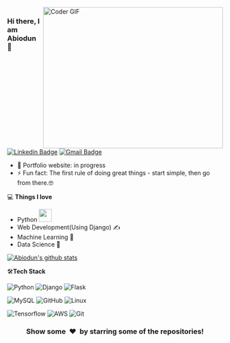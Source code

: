 <img align="right" src="https://github.com/rajaprerak/rajaprerak/blob/master/developer.gif" alt="Coder GIF" width="420" height="330">



### Hi there, I am Abiodun 👋
[![Linkedin Badge](https://img.shields.io/badge/-abiodungbadamosi-blue?style=flat-square&logo=Linkedin&logoColor=white&link=https://www.linkedin.com/in/abiodungbadamosi/)](https://www.linkedin.com/in/abiodungbadamosi/)
[![Gmail Badge](https://img.shields.io/badge/-theabiodungbadamosi2018@gmail.com-c14438?style=flat-square&logo=Gmail&logoColor=white&link=mailto:theabiodungbadamosi2018@gmail.com)](mailto:theabiodungbadamosi2018@gmail.com) 

- 🎯 Portfolio website: in progress
- ⚡ Fun fact: The first rule of doing great things - start simple, then go from there.🤓

💻 **Things I love**
- Python <img src="https://media.giphy.com/media/WUlplcMpOCEmTGBtBW/giphy.gif" width="30"> 
- Web Development(Using Django) ✍️
- Machine Learning 🧐
- Data Science 😬

[![Abiodun's github stats](https://github-readme-stats.vercel.app/api?username=AOGbadamosi2018&count_private=true&show_icons=true&theme=radical&hide_rank=false)](https://github.com/anuraghazra/github-readme-stats)

🛠**Tech Stack**

![Python](https://img.shields.io/badge/-Python-000000?style=flat&logo=python)
![Django](https://img.shields.io/badge/-Django-000000?style=flat&logo=Django)
![Flask](https://img.shields.io/badge/-Flask-000000?style=flat&logo=Flask)


![MySQL](https://img.shields.io/badge/-MySQL-000000?style=flat&logo=MySQL)
![GitHub](https://img.shields.io/badge/-GitHub-000000?style=flat&logo=github&logoColor=FFFFFF)
![Linux](https://img.shields.io/badge/-Linux-000000?style=flat&logo=linux&logoColor=FCC624)

![Tensorflow](https://img.shields.io/badge/-Tensorflow-000000?style=flat&logo=tensorflow)
![AWS](https://img.shields.io/badge/AWS-000000?style=flat-square&logo=amazon-aws)
![Git](https://img.shields.io/badge/-Git-000000?style=flat&logo=git&logoColor=F05032)

<div align="center">
    <h3 align="center">Show some &nbsp;❤️&nbsp; by starring some of the repositories!</h3>
</div>

